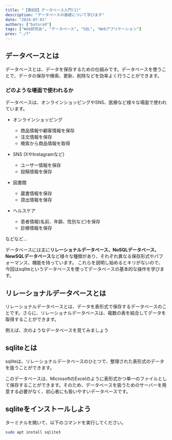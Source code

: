 ```yaml
---
title: "【第8回】データベース入門(1)"
description: "データベースの基礎について学びます"
date: "2024-07-01"
authors: ["batora9"]
tags: ["Web研究会", "データベース", "SQL", "Webアプリケーション"]
prev: "./7"
---
```


## データベースとは

データベースとは、データを保存するための仕組みです。データベースを使うことで、データの保存や検索、更新、削除などを効率よく行うことができます。

### どのような場面で使われるか

データベースは、オンラインショッピングやSNS、医療など様々な場面で使われています。

- オンラインショッピング
  - 商品情報や顧客情報を保存
  - 注文情報を保存
  - 検索から商品情報を取得

- SNS (XやInstagramなど)
  - ユーザー情報を保存
  - 投稿情報を保存

- 図書館
  - 蔵書情報を保存
  - 貸出情報を保存

- ヘルスケア
  - 患者情報(名前、年齢、性別など)を保存
  - 診療情報を保存

などなど...

データベースには主に**リレーショナルデータベース、NoSQLデータベース、NewSQLデータベース**など様々な種類があり、それぞれ異なる保存形式やパフォーマンス、機能を持っています。 これらを説明し始めるとキリがないので、今回はsqliteというデータベースを使ってデータベースの基本的な操作を学びます。

## リレーショナルデータベースとは

リレーショナルデータベースとは、データを表形式で保存するデータベースのことです。さらに、リレーショナルデータベースは、複数の表を結合してデータを取得することができます。

例えば、次のようなデータベースを見てみましょう

## sqliteとは

sqliteは、リレーショナルデータベースのひとつで、整理された表形式のデータを扱うことができます。

このデータベースは、MicrosoftのExcelのように表形式かつ単一のファイルとして保存することができます。そのため、データベースを扱うためのサーバーを用意する必要がなく、初心者にも扱いやすいデータベースです。

## sqliteをインストールしよう

ターミナルを開いて、以下のコマンドを実行してください。

```bash
sudo apt install sqlite3
```

